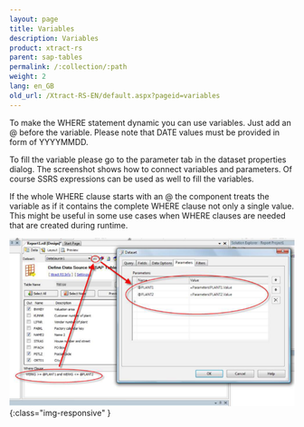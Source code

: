 ```yaml
---
layout: page
title: Variables
description: Variables
product: xtract-rs
parent: sap-tables
permalink: /:collection/:path
weight: 2
lang: en_GB
old_url: /Xtract-RS-EN/default.aspx?pageid=variables
---
```


To make the WHERE statement dynamic you can use variables. Just add an @ before the variable. Please note that DATE values must be provided in form of YYYYMMDD.

To fill the variable please go to the parameter tab in the dataset properties dialog. The screenshot shows how to connect variables and parameters. Of course SSRS expressions can be used as well to fill the variables.

If the whole WHERE clause starts with an @ the component treats the variable as if it contains the complete WHERE clause not only a single value. This might be useful in some use cases when WHERE clauses are needed that are created during runtime.

![Variables](/img/content/Variables.png){:class="img-responsive" }